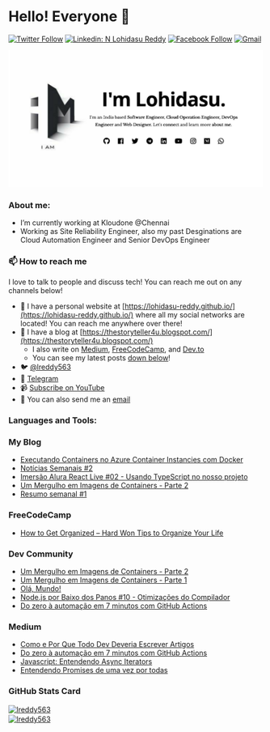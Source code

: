 # Hello! Everyone 👋
[![Twitter Follow](https://img.shields.io/twitter/follow/lreddy563?label=Follow)](https://twitter.com/lreddy563)
[![Linkedin: N Lohidasu Reddy](https://img.shields.io/badge/-Lohidasu%20Reddy-blue?style=flat-square&logo=Linkedin&logoColor=white&link=https://www.linkedin.com/in/n-lohidasu-reddy/)](https://www.linkedin.com/in/n-lohidasu-reddy/)
[![Facebook Follow](https://img.shields.io/badge/%20-Connect-black?color=14171A&labelColor=1976d2&logo=facebook&logoColor=white)](https://www.facebook.com/lreddy563/)
[![Gmail](https://img.shields.io/badge/%20-Send%20Mail-black?color=14171A&labelColor=ef5350&logo=gmail&logoColor=ffffff)](mailto:lreddy563@gmail.com?subject=From%20GitHub&body=Hi,%20there.%20Found%20you%20from%20GitHub.)

<img src="https://raw.githubusercontent.com/lreddy563/lreddy563/master/new1.jpg" alt="">

### About me:

- I’m currently working at Kloudone @Chennai
- Working as Site Reliability Engineer, also my past Desginations are Cloud Automation Engineer and Senior DevOps Engineer

### 📫 How to reach me

I love to talk to people and discuss tech! You can reach me out on any channels below!

- 🔗 I have a personal website at [https://lohidasu-reddy.github.io/](https://lohidasu-reddy.github.io/) where all my social networks are located! You can reach me anywhere over there!
- 📝 I have a blog at [https://thestoryteller4u.blogspot.com/](https://thestoryteller4u.blogspot.com/)
  - I also write on [Medium](https://medium.com/@lreddy563), [FreeCodeCamp](https://www.freecodecamp.org/news/author/lreddy563), and [Dev.to](https://dev.to/lreddy563)
  - You can see my latest posts [down below](#latest-blog-posts)!
- 🐦 [@lreddy563](https://twitter.com/lreddy563)
- 💬 [Telegram](https://telegram.me/lreddy563)
- 📹 [Subscribe on YouTube](https://www.youtube.com/nlohidasureddy)
- 📧 You can also send me an [email](mailto:hello@lsantos.dev)

### Languages and Tools:


### My Blog

<!-- BLOG:START -->
- [Executando Containers no Azure Container Instancies com Docker](https://blog.lsantos.dev/executando-containers-no-azure-container-instancies-com-docker/)
- [Notícias Semanais #2](https://blog.lsantos.dev/noticias-semanais-2/)
- [Imersão Alura React Live #02 - Usando TypeScript no nosso projeto](https://blog.lsantos.dev/imersao-react-live-02-usando-typescript-no-nosso-projeto/)
- [Um Mergulho em Imagens de Containers - Parte 2](https://blog.lsantos.dev/um-mergulho-em-imagens-de-containers-parte-2/)
- [Resumo semanal #1](https://blog.lsantos.dev/noticias-semanais-1/)
<!-- BLOG:END -->

### FreeCodeCamp

<!-- FCC:START -->
- [How to Get Organized – Hard Won Tips to Organize Your Life](https://www.freecodecamp.org/news/the-complete-guide-to-personal-organization/)
<!-- FCC:END -->

### Dev Community

<!-- DEVTO:START -->
- [Um Mergulho em Imagens de Containers - Parte 2](https://dev.to/azure/um-mergulho-em-imagens-de-containers-parte-2-3cb2)
- [Um Mergulho em Imagens de Containers - Parte 1](https://dev.to/azure/um-mergulho-em-imagens-de-containers-parte-1-3cl7)
- [Olá, Mundo!](https://dev.to/khaosdoctor/ola-mundo-35ha)
- [Node.js por Baixo dos Panos #10 - Otimizações do Compilador](https://dev.to/khaosdoctor/node-js-por-baixo-dos-panos-10-otimizacoes-do-compilador-39oi)
- [Do zero à automação em 7 minutos com GitHub Actions](https://dev.to/azure/do-zero-a-automacao-em-7-minutos-com-github-actions-1386)
<!-- DEVTO:END -->

### Medium

<!-- MEDIUM:START -->
- [Como e Por Que Todo Dev Deveria Escrever Artigos](https://medium.com/@khaosdoctor/como-e-por-que-todo-dev-deveria-escrever-artigos-1f8b9ba74d4?source=rss-84c42a22cef7------2)
- [Do zero à automação em 7 minutos com GitHub Actions](https://medium.com/@khaosdoctor/do-zero-%C3%A0-automa%C3%A7%C3%A3o-em-7-minutos-com-github-actions-ca08364e8c36?source=rss-84c42a22cef7------2)
- [Javascript: Entendendo Async Iterators](https://medium.com/trainingcenter/javascript-entendendo-async-iterators-8322fc7106db?source=rss-84c42a22cef7------2)
- [Entendendo Promises de uma vez por todas](https://medium.com/trainingcenter/entendendo-promises-de-uma-vez-por-todas-32442ec725c2?source=rss-84c42a22cef7------2)
<!-- MEDIUM:END -->



### GitHub Stats Card
<a href="">
  <img align="center" src="https://github-readme-stats.vercel.app/api?username=lreddy563&show_icons=true&theme=radical" alt="lreddy563"/>
</a>
<br>
<a href="">
  <img align="center" src="https://github-readme-stats.vercel.app/api/top-langs/?username=lreddy563&layout=compact&theme=radical" alt="lreddy563"/>
</a>


